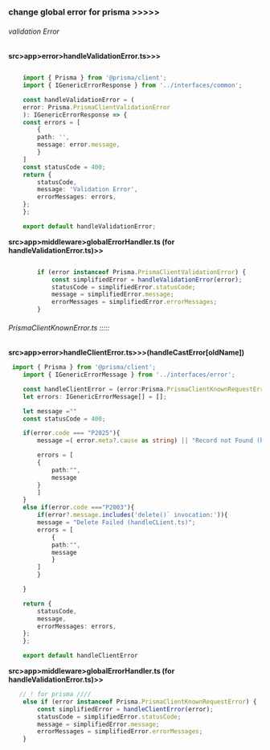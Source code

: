 ### change global error for prisma >>>>>


###### validation Error 

**src>app>error>handleValidationError.ts>>>**

```ts

    import { Prisma } from '@prisma/client';
    import { IGenericErrorResponse } from '../interfaces/common';

    const handleValidationError = (
    error: Prisma.PrismaClientValidationError
    ): IGenericErrorResponse => {
    const errors = [
        {
        path: '',
        message: error.message,
        }
    ]
    const statusCode = 400;
    return {
        statusCode,
        message: 'Validation Error',
        errorMessages: errors,
    };
    };

    export default handleValidationError;


```

**src>app>middleware>globalErrorHandler.ts (for handleValidationError.ts)>>**

```ts

        if (error instanceof Prisma.PrismaClientValidationError) {
            const simplifiedError = handleValidationError(error);
            statusCode = simplifiedError.statusCode;
            message = simplifiedError.message;
            errorMessages = simplifiedError.errorMessages;
        } 

```


###### PrismaClientKnownError.ts :::::

**src>app>error>handleClientError.ts>>>(handleCastError[oldName])**




```ts
 import { Prisma } from '@prisma/client';
    import { IGenericErrorMessage } from '../interfaces/error';

    const handleClientError = (error:Prisma.PrismaClientKnownRequestError ) => {
    let errors: IGenericErrorMessage[] = [];

    let message =""
    const statusCode = 400;

    if(error.code === "P2025"){
        message =( error.meta?.cause as string) || "Record not Found (handleClientError.ts)"

        errors = [
        {
            path:"",
            message
        }
        ]
    }
    else if(error.code ==="P2003"){
        if(error?.message.includes('delete()` invocation:')){
        message = "Delete Failed (handleCLient.ts)";
        errors = [
            {
            path:"",
            message
            }
        ]
        }

    }

    return {
        statusCode,
        message,
        errorMessages: errors,
    };
    };

    export default handleClientError 


```

**src>app>middleware>globalErrorHandler.ts (for handleValidationError.ts)>>**

```js
   // ! for prisma ////
    else if (error instanceof Prisma.PrismaClientKnownRequestError) {
        const simplifiedError = handleClientError(error);
        statusCode = simplifiedError.statusCode;
        message = simplifiedError.message;
        errorMessages = simplifiedError.errorMessages;
    } 

```
